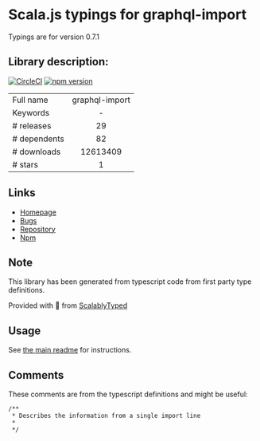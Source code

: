
# Scala.js typings for graphql-import

Typings are for version 0.7.1

## Library description:
[![CircleCI](https://circleci.com/gh/prisma/graphql-import.svg?style=shield)](https://circleci.com/gh/prisma/graphql-import) [![npm version](https://badge.fury.io/js/graphql-import.svg)](https://badge.fury.io/js/graphql-import)

|                    |                 |
| ------------------ | :-------------: |
| Full name          | graphql-import |
| Keywords           | - |
| # releases         | 29 |
| # dependents       | 82 |
| # downloads        | 12613409 |
| # stars            | 1 |

## Links
- [Homepage](https://github.com/graphcool/graphql-import#readme)
- [Bugs](https://github.com/graphcool/graphql-import/issues)
- [Repository](https://github.com/graphcool/graphql-import)
- [Npm](https://www.npmjs.com/package/graphql-import)
    


## Note
This library has been generated from typescript code from first party type definitions.

Provided with :purple_heart: from [ScalablyTyped](https://github.com/oyvindberg/ScalablyTyped)

## Usage
See [the main readme](../../readme.md) for instructions.

## Comments

These comments are from the typescript definitions and might be useful:
```
/**
 * Describes the information from a single import line
 *
 */

```

